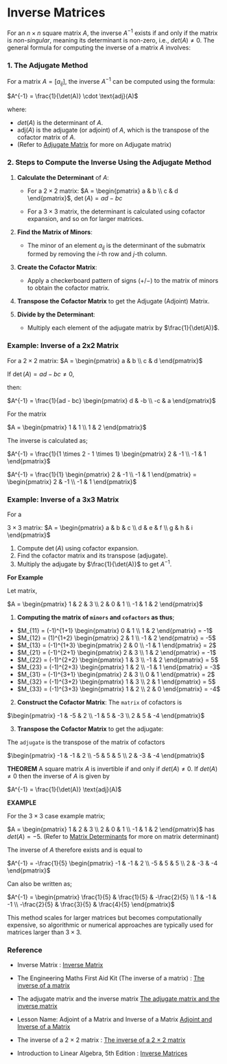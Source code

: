 # Inverse Matrices

For an $n \times n$ square matrix $A$, the inverse $A^{-1}$ exists if and only if the matrix is *non-singular*, 
meaning its determinant is non-zero, i.e., $`det(A) \neq 0`$. The general formula for computing the inverse of a matrix $A$ involves:

### 1. **The Adjugate Method**

For a matrix $A = [a_{ij}]$, the inverse $A^{-1}$ can be computed using the formula:

$`A^{-1} = \frac{1}{\det(A)} \cdot \text{adj}(A)`$

where:
- $`det(A)`$ is the determinant of $A$.
- $`\text{adj}(A)`$ is the adjugate (or adjoint) of $A$, which is the transpose of the cofactor matrix of $A$.
- (Refer to [Adjugate Matrix](adjugate_matrix.md) for more on Adjugate matrix)

### 2. **Steps to Compute the Inverse Using the Adjugate Method**

1. **Calculate the Determinant** of $A$:
   - For a $2 \times 2$ matrix:
     $`A = \begin{pmatrix} a & b \\ c & d \end{pmatrix}`$,  $`\det(A) = ad - bc`$
   
   - For a $`3 \times 3`$ matrix, the determinant is calculated using cofactor expansion, and so on for larger matrices.

2. **Find the Matrix of Minors**:
   - The minor of an element $`a_{ij}`$ is the determinant of the submatrix formed by removing the $`i`$-th row and $`j`$-th column.

3. **Create the Cofactor Matrix**:
   - Apply a checkerboard pattern of signs $`(+/-)`$ to the matrix of minors to obtain the cofactor matrix.

4. **Transpose the Cofactor Matrix** to get the Adjugate (Adjoint) Matrix.

5. **Divide by the Determinant**:
   - Multiply each element of the adjugate matrix by $`\frac{1}{\det(A)}`$.

### Example: Inverse of a 2x2 Matrix
For a $2 \times 2$ matrix: $`A = \begin{pmatrix} a & b \\ c & d \end{pmatrix}`$

If $`\det(A) = ad - bc \neq 0`$, 

then: 

$`A^{-1} = \frac{1}{ad - bc} \begin{pmatrix} d & -b \\ -c & a \end{pmatrix}`$

For the matrix 

$`A = \begin{pmatrix} 1 & 1 \\ 1 & 2 \end{pmatrix}`$

The inverse is calculated as; 

$`A^{-1} = \frac{1}{1 \times 2 - 1 \times 1} \begin{pmatrix} 2 & -1 \\ -1 & 1 \end{pmatrix}`$

$`A^{-1} = \frac{1}{1} \begin{pmatrix} 2 & -1 \\ -1 & 1 \end{pmatrix}  = \begin{pmatrix} 2 & -1 \\ -1 & 1 \end{pmatrix}`$



### Example: Inverse of a 3x3 Matrix
For a 

$`3 \times 3`$ matrix: $`A = \begin{pmatrix} a & b & c \\ d & e & f \\ g & h & i \end{pmatrix}`$

1. Compute $`\det(A)`$ using cofactor expansion.
2. Find the cofactor matrix and its transpose (adjugate).
3. Multiply the adjugate by $`\frac{1}{\det(A)}`$ to get $`A^{-1}`$.



**For Example** 

Let matrix,  

$`A = \begin{pmatrix} 1 & 2 & 3 \\ 2 & 0 & 1 \\ -1 & 1 & 2 \end{pmatrix}`$

1. **Computing the matrix of `minors` and `cofactors` as thus**;

- $`M_{11} = (-1)^{1+1} \begin{pmatrix} 0 & 1 \\ 1 & 2 \end{pmatrix} = -1`$
- $`M_{12} = (1)^{1+2} \begin{pmatrix} 2 & 1 \\ -1 & 2 \end{pmatrix} = -5`$
- $`M_{13} = (-1)^{1+3} \begin{pmatrix} 2 & 0 \\ -1 & 1 \end{pmatrix} = 2`$
- $`M_{21} = (-1)^{2+1} \begin{pmatrix} 2 & 3 \\ 1 & 2 \end{pmatrix} = -1`$
- $`M_{22} = (-1)^{2+2} \begin{pmatrix} 1 & 3 \\ -1 & 2 \end{pmatrix} = 5`$
- $`M_{23} = (-1)^{2+3} \begin{pmatrix} 1 & 2 \\ -1 & 1 \end{pmatrix} = -3`$
- $`M_{31} = (-1)^{3+1} \begin{pmatrix} 2 & 3 \\ 0 & 1 \end{pmatrix} = 2`$
- $`M_{32} = (-1)^{3+2} \begin{pmatrix} 1 & 3 \\ 2 & 1 \end{pmatrix} = 5`$
- $`M_{33} = (-1)^{3+3} \begin{pmatrix} 1 & 2 \\ 2 & 0 \end{pmatrix} = -4`$


2. **Construct the Cofactor Matrix**:
The `matrix` of cofactors is  

$`\begin{pmatrix} -1 & -5 & 2 \\ -1 & 5 & -3 \\ 2 & 5 & -4 \end{pmatrix}`$

3. **Transpose the Cofactor Matrix** to get the adjugate:

The `adjugate` is the transpose of the matrix of cofactors

$`\begin{pmatrix} -1 & -1 & 2 \\ -5 & 5 & 5 \\ 2 & -3 & -4 \end{pmatrix}`$


**THEOREM** A square matrix $A$ is invertible if and only if $`det(A) \neq 0`$. If $`det(A) \neq 0`$ then the inverse of $A$ is given by

$`A^{-1} = \frac{1}{\det(A)} \text{adj}(A)`$

**EXAMPLE**

For the $`3 \times 3`$ case example matrix; 

$`A = \begin{pmatrix} 1 & 2 & 3 \\ 2 & 0 & 1 \\ -1 & 1 & 2 \end{pmatrix}`$ has $`det(A) = -5`$. (Refer to [Matrix Determinants](matrix_determinants.md) for more on matrix determinant)

The inverse of $A$ therefore exists and is equal to 

$`A^{-1} = -\frac{1}{5} \begin{pmatrix} -1 & -1 & 2 \\ -5 & 5 & 5 \\ 2 & -3 & -4 \end{pmatrix}`$

Can also be written as; 

$`A^{-1} =  \begin{pmatrix} \frac{1}{5} & \frac{1}{5} & -\frac{2}{5} \\ 1 & -1 & -1 \\ -\frac{2}{5} & \frac{3}{5} & \frac{4}{5} \end{pmatrix}`$


This method scales for larger matrices but becomes computationally expensive, so algorithmic or numerical approaches are typically used for matrices larger than $`3 \times 3`$.



### Reference

- Inverse Matrix : [Inverse Matrix](http://www.thphys.nuim.ie/Notes/EE112/09_Inverse_Matrix.pdf)

- The Engineering Maths First Aid Kit (The inverse of a matrix) : [The inverse of a matrix](https://lcn.people.uic.edu/classes/che205s17/docs/che205s17_reading_05a.pdf)

- The adjugate matrix and the inverse matrix [The adjugate matrix and the inverse matrix](https://www.macs.hw.ac.uk/~markl/teaching/Inverses.pdf)

- Lesson Name: Adjoint of a Matrix and Inverse of a Matrix [Adjoint and Inverse of a Matrix](https://cdn1.byjus.com/wp-content/uploads/2019/04/Adjoint-and-Inverse-of-a-Matrix.pdf)

- The inverse of a 2 × 2 matrix : [The inverse of a 2 × 2 matrix](https://www.mathcentre.ac.uk/resources/uploaded/sigma-matrices7-2009-1.pdf)

- Introduction to Linear Algebra, 5th Edition : [Inverse Matrices](https://math.mit.edu/~gs/linearalgebra/ila5/linearalgebra5_2-5.pdf)




